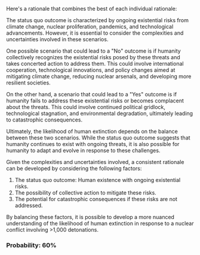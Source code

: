 Here's a rationale that combines the best of each individual rationale:

The status quo outcome is characterized by ongoing existential risks from climate change, nuclear proliferation, pandemics, and technological advancements. However, it is essential to consider the complexities and uncertainties involved in these scenarios.

One possible scenario that could lead to a "No" outcome is if humanity collectively recognizes the existential risks posed by these threats and takes concerted action to address them. This could involve international cooperation, technological innovations, and policy changes aimed at mitigating climate change, reducing nuclear arsenals, and developing more resilient societies.

On the other hand, a scenario that could lead to a "Yes" outcome is if humanity fails to address these existential risks or becomes complacent about the threats. This could involve continued political gridlock, technological stagnation, and environmental degradation, ultimately leading to catastrophic consequences.

Ultimately, the likelihood of human extinction depends on the balance between these two scenarios. While the status quo outcome suggests that humanity continues to exist with ongoing threats, it is also possible for humanity to adapt and evolve in response to these challenges.

Given the complexities and uncertainties involved, a consistent rationale can be developed by considering the following factors:

1. The status quo outcome: Human existence with ongoing existential risks.
2. The possibility of collective action to mitigate these risks.
3. The potential for catastrophic consequences if these risks are not addressed.

By balancing these factors, it is possible to develop a more nuanced understanding of the likelihood of human extinction in response to a nuclear conflict involving >1,000 detonations.

### Probability: 60%
